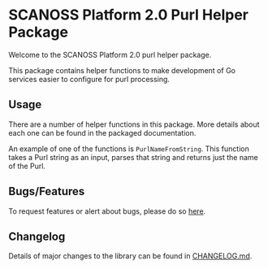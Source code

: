 # SCANOSS Platform 2.0 Purl Helper Package
Welcome to the SCANOSS Platform 2.0 purl helper package.

This package contains helper functions to make development of Go services easier to configure for purl processing.

## Usage
There are a number of helper functions in this package. More details about each one can be found in the packaged documentation.

An example of one of the functions is `PurlNameFromString`. This function takes a Purl string as an input, parses that string and returns just the name of the Purl.

## Bugs/Features
To request features or alert about bugs, please do so [here](https://github.com/scanoss/go-purl-helper/issues).

## Changelog
Details of major changes to the library can be found in [CHANGELOG.md](CHANGELOG.md).
